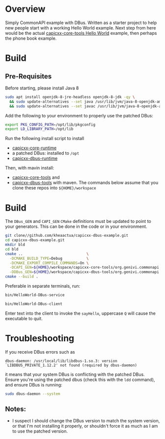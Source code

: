 # Overview

Simply CommonAPI example with DBus.  Written as a starter project to help new people start with a working Hello World example.  Next step from here would be the actual [capicxx-core-tools Hello World](https://github.com/GENIVI/capicxx-core-tools/tree/master/CommonAPI-Examples/E01HelloWorld) example, then perhaps the phone book example.

# Build

## Pre-Requisites

Before starting, please install Java 8
```sh
sudo apt install openjdk-8-jre-headless openjdk-8-jdk -qy \
  && sudo update-alternatives --set java /usr/lib/jvm/java-8-openjdk-amd64/jre/bin/java \
  && sudo update-alternatives --set javac /usr/lib/jvm/java-8-openjdk-amd64/bin/javac
```

Add the following to your environment to properly use the patched DBus:
```sh
export PKG_CONFIG_PATH=/opt/lib/pkgconfig
export LD_LIBRARY_PATH=/opt/lib
```

Run the following install script to install
- [capicxx-core-runtime](https://github.com/GENIVI/capicxx-core-runtime.git)
- a patched DBus: installed to `/opt`
- [capicxx-dbus-runtime](https://github.com/GENIVI/capicxx-dbus-runtime.git)

Then, with mavin install:
- [capicxx-core-tools](https://github.com/GENIVI/capicxx-core-tools) and
- [capicxx-dbus-tools](https://github.com/GENIVI/capicxx-dbus-tools) with maven.
The commands below assume that you clone these repos into `${HOME}/workspace`

# Build

The `DBus_GEN` and `CAPI_GEN` `CMake` definitions must be updated to point to
your generators.  This can be done in the code or in your environment.

```sh
git clone//github.com/kheaactua/capicxx-dbus-example.git 
cd capicxx-dbus-example.git
mkdir bld
cd bld
cmake ..                             \
  -DCMAKE_BUILD_TYPE=Debug           \
  -DCMAKE_EXPORT_COMPILE_COMMANDS=On \
  -DCAPI_GEN=${HOME}/workspace/capicxx-core-tools/org.genivi.commonapi.core.cli.product/target/products/org.genivi.commonapi.core.cli.product/linux/gtk/x86_64/commonapi-generator-linux-x86_64 \
  -DDBus_GEN=${HOME}/workspace/capicxx-dbus-tools/org.genivi.commonapi.dbus.cli.product/target/products/org.genivi.commonapi.dbus.cli.product/linux/gtk/x86_64/commonapi-dbus-generator-linux-x86_64
cmake --build .
```

Preferable in separate terminals, run:
```sh
bin/HelloWorld-DBus-service
```

```sh
bin/HelloWorld-DBus-client
```

Enter text into the client to invoke the `sayHello`, uppercase `Q` will cause
the executable to quit.

# Troubleshooting

If you receive DBus errors such as
```
dbus-daemon: /usr/local/lib/libdbus-1.so.3: version `LIBDBUS_PRIVATE_1.12.2' not found (required by dbus-daemon)
```
it means that your system DBus is conflicting with the patched DBus.  Ensure you're using the patched dbus (check this with the `ldd` command), and ensure DBus is running:

```sh
sudo dbus-daemon --system
```

## Notes:
- I suspect I should change the DBus version to match the system version, or
  that I'm not installing it properly, or shouldn't force it as much as I am to
  use the patched version.

[modeline]: # ( vim: set fenc=utf-8 spell spl=en ts=2 sw=2 expandtab sts=0 ff=unix : )
